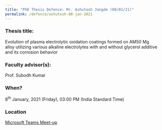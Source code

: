 ```yaml
---
title: "PhD Thesis Defence: Mr. Ashutosh Jangde (08/01/21)"
permalink: /defence/ashutosh-08-jan-2021
---
```

### Thesis title:
Evolution of plasma electrolytic oxidation coatings formed on AM50 Mg alloy utilizing various alkaline electrolytes with and without glycerol additive and its corrosion behavior

### Faculty advisor(s):
Prof. Subodh Kumar

### When?
8<sup>th</sup> January, 2021 (Friday), 03:00 PM (India Standard Time)

### Location
<a href="https://teams.microsoft.com/l/meetup-join/19%3ameeting_ODQ3NjgwZDAtYmIzMS00ZjhlLTkyZTEtMjc3MGMzZTM3ZjA5%40thread.v2/0?context=%7b%22Tid%22%3a%226f15cd97-f6a7-41e3-b2c5-ad4193976476%22%2c%22Oid%22%3a%2286dab62c-3a58-4241-b1d7-7649f87c6ee0%22%7d" target="_blank">Microsoft Teams Meet-up</a>  
